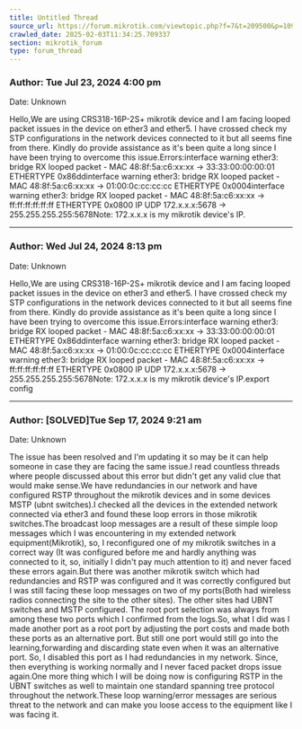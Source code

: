 ```yaml
---
title: Untitled Thread
source_url: https://forum.mikrotik.com/viewtopic.php?f=7&t=209500&p=1097608#p1097608
crawled_date: 2025-02-03T11:34:25.709337
section: mikrotik_forum
type: forum_thread
---
```


### Author: Tue Jul 23, 2024 4:00 pm
Date: Unknown

Hello,We are using CRS318-16P-2S+ mikrotik device and I am facing looped packet issues in the device on ether3 and ether5. I have crossed check my STP configurations in the network devices connected to it but all seems fine from there. Kindly do provide assistance as it's been quite a long since I have been trying to overcome this issue.Errors:interface warning   ether3: bridge RX looped packet - MAC 48:8f:5a:c6:xx:xx -> 33:33:00:00:00:01 ETHERTYPE 0x86ddinterface warning   ether3: bridge RX looped packet - MAC 48:8f:5a:c6:xx:xx -> 01:00:0c:cc:cc:cc ETHERTYPE 0x0004interface warning   ether3: bridge RX looped packet - MAC 48:8f:5a:c6:xx:xx -> ff:ff:ff:ff:ff:ff ETHERTYPE 0x0800 IP UDP 172.x.x.x:5678 -> 255.255.255.255:5678Note: 172.x.x.x is my mikrotik device's IP.


---
### Author: Wed Jul 24, 2024 8:13 pm
Date: Unknown

Hello,We are using CRS318-16P-2S+ mikrotik device and I am facing looped packet issues in the device on ether3 and ether5. I have crossed check my STP configurations in the network devices connected to it but all seems fine from there. Kindly do provide assistance as it's been quite a long since I have been trying to overcome this issue.Errors:interface warning   ether3: bridge RX looped packet - MAC 48:8f:5a:c6:xx:xx -> 33:33:00:00:00:01 ETHERTYPE 0x86ddinterface warning   ether3: bridge RX looped packet - MAC 48:8f:5a:c6:xx:xx -> 01:00:0c:cc:cc:cc ETHERTYPE 0x0004interface warning   ether3: bridge RX looped packet - MAC 48:8f:5a:c6:xx:xx -> ff:ff:ff:ff:ff:ff ETHERTYPE 0x0800 IP UDP 172.x.x.x:5678 -> 255.255.255.255:5678Note: 172.x.x.x is my mikrotik device's IP.export config


---
### Author: [SOLVED]Tue Sep 17, 2024 9:21 am
Date: Unknown

The issue has been resolved and I'm updating it so may be it can help someone in case they are facing the same issue.I read countless threads where people discussed about this error but didn't get any valid clue that would make sense.We have redundancies in our network and have configured RSTP throughout the mikrotik devices and in some devices MSTP (ubnt switches).I checked all the devices in the extended network connected via ether3 and found these loop errors in those mikrotik switches.The broadcast loop messages are a result of these simple loop messages which I was encountering in my extended network equipment(Mikrotik), so, I reconfigured one of my mikrotik switches in a correct way (It was configured before me and hardly anything was connected to it, so, initially I didn't pay much attention to it) and never faced these errors again.But there was another mikrotik switch which had redundancies and RSTP was configured and it was correctly configured but I was still facing these loop messages on two of my ports(Both had wireless radios connecting the site to the other sites). The other sites had UBNT switches and MSTP configured. The root port selection was always from among these two ports which I confirmed from the logs.So, what I did was I made another port as a root port by adjusting the port costs and made both these ports as an alternative port. But still one port would still go into the learning,forwarding and discarding state even when it was an alternative port. So, I disabled this port as I had redundancies in my network. Since, then everything is working normally and I never faced packet drops issue again.One more thing which I will be doing now is configuring RSTP in the UBNT switches as well to maintain one standard spanning tree protocol throughout the network.These loop warning/error messages are serious threat to the network and can make you loose access to the equipment like I was facing it.

